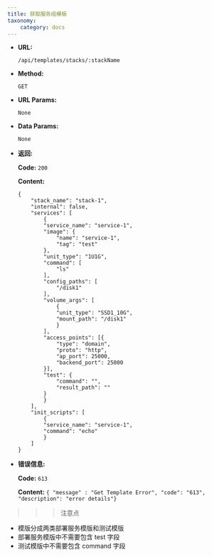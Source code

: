 ```yaml
---
title: 获取服务组模板
taxonomy:
    category: docs
---
```


* **URL:**

    `/api/templates/stacks/:stackName`

* **Method:**

    `GET`

* **URL Params:**

    `None`

* **Data Params:**

    `None`

* **返回:**

	**Code:** `200`

	**Content:**

	```
	{
		"stack_name": "stack-1",
		"internal": false,
		"services": [
			{
			"service_name": "service-1",
			"image": {
				"name": "service-1",
				"tag": "test"
			},
			"unit_type": "1U1G",
			"command": [
				"ls"
			],
			"config_paths": [
				"/disk1"
			],
			"volume_args": [
				{
				"unit_type": "SSD1_10G",
				"mount_path": "/disk1"
				}
			],
			"access_points": [{
				"type": "domain",
				"proto": "http",
				"ap_port": 25000,
				"backend_port": 25000
			}],
			"test": {
				"command": "",
				"result_path": ""
			}
			}
		],
		"init_scripts": [
			{
			"service_name": "service-1",
			"command": "echo"
			}
		]
	}
	```

* **错误信息:**

	**Code:** `613`

  	**Content:** `{ "message" : "Get Template Error", "code": "613", "description": "error details"}`

>>> 注意点
- 模版分成两类部署服务模版和测试模版
- 部署服务模版中不需要包含 test 字段
- 测试模版中不需要包含 command 字段
